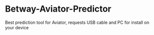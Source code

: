 # Betway-Aviator-Predictor
Best prediction tool for Aviator, requests USB cable and PC for install on your device
